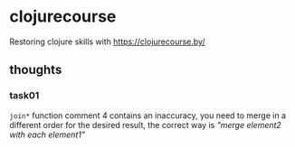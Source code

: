 # clojurecourse

Restoring clojure skills with https://clojurecourse.by/ 


## thoughts

### task01

`join*` function comment 4 contains an inaccuracy, you need to merge in a different order for the desired result, the correct way is _"merge element2 with each element1"_



